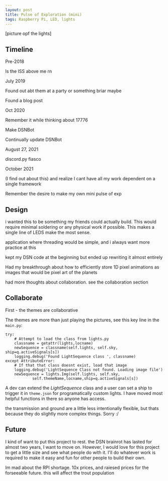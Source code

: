 ```yaml
---
layout: post
title: Pulse of Exploration (mini)
tags: Raspberry Pi, LED, lights
---
```


[picture opf the lights]

## Timeline

Pre-2018

Is the ISS above me rn

July 2019

Found out abt them at a party or something briar maybe

Found a blog post

Oct 2020

Remember it while thinking about 17776

Make DSNBot

Continually update DSNBot


August 27, 2021

discord.py fiasco [](https://gist.github.com/Rapptz/4a2f62751b9600a31a0d3c78100287f1)

October 2021

(I find out about this) and realize I cant have all my work dependent on a single framework

Remember the desire to make my own mini pulse of exp


## Design

i wanted this to be something my friends could actually build. This would require minimal soldering or any physical work if possible. This makes a single line of LEDS make the most sense.

application where threading would be simple, and i always want more practice at this

kept my DSN code at the beginning but ended up rewriting it almost entirely

Had my breakthrough about how to efficiently store 1D pixel animations as images that would be pixel art of the planets

had more thoughts about collaboration. see the collaboration section

## Collaborate

First - the themes are collaborative

The themes are more than just playing the pictures, see this key line in the `main.py`:

```
try:
    # Attempt to load the class from lights.py
    classname = getattr(lights,locname)
    newSequence = classname(self.lights, self.sky, ship=q.activeSignals[s])
    logging.debug('Found LightSequence class ', classname)
except AttributeError:
    # If that that class doesnt exist, load that image
    logging.debug('LightSequence Class not found. Loading image file')
    newSequence = lights.Img(self.lights, self.sky, 
            self.themeName,locname,ship=q.activeSignals[s])
```

A dev can extend the *LightSequence* class and a user can set a ship to trigger it in `theme.json` for programatically custom lights. I have moved most helpful functions in there so anyone has access.

the transmission and ground are a little less intentionally flexible, but thats because they do slightly more complex things. Sorry :/

## Future

I kind of want to put this project to rest. the DSN brainrot has lasted for almost two years, I want to move on. However, I would love for this project to get a little size and see what people do with it. I'll do whatever work is required to make it easy and fun for other people to build their own. 

Im mad about the RPI shortage. 10x prices, and raiesed prices for the forseeable future. this will affect the trout population

